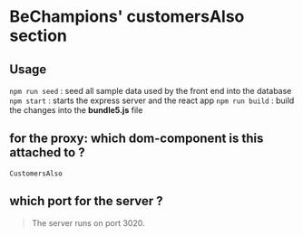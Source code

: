 # BeChampions' customersAlso section

## Usage

```npm run seed``` :  seed all sample data used by the front end into the database
```npm start``` : starts the express server and the react app
```npm run build``` : build the changes into the **bundle5.js** file

## for the proxy: which dom-component is this attached to ?
```CustomersAlso```

## which port for the server ?


> The server runs on port 3020.

